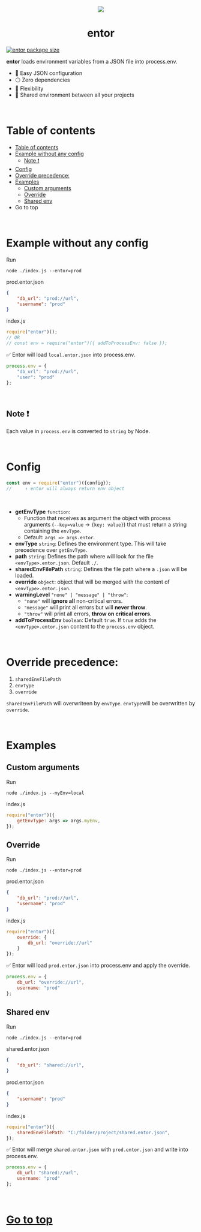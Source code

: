 
<div style="text-align:center">
	<img src="https://i.gyazo.com/0bdbfe268d70a6fc916ef4faa2e6b68d.png">
	<h1> entor </h1>
</div>


[![entor package size](https://packagephobia.com/badge?p=entor)](https://packagephobia.com/result?p=entor)
<!-- [![entor package size minzipped](https://badgen.net/bundlephobia/minzip/entor)](https://badgen.net/bundlephobia/minzip/entor) [![entor dependency count](https://badgen.net/bundlephobia/dependency-count/entor)](https://badgen.net/bundlephobia/dependency-count/entor) -->


**entor** loads environment variables from a JSON file into process.env.


- 🚀 Easy JSON configuration
- ⚪️ Zero dependencies
- 💪 Flexibility
- 🎎 Shared environment between all your projects



<br>



<!-- TOC ignore:true -->
# Table of contents


<!-- TOC -->

- [Table of contents](#table-of-contents)
- [Example without any config](#example-without-any-config)
	- [Note ❗](#note-)
- [Config](#config)
- [Override precedence:](#override-precedence)
- [Examples](#examples)
	- [Custom arguments](#custom-arguments)
	- [Override](#override)
	- [Shared env](#shared-env)
- [<a name='table-of-contents'></a>Go to top](#go-to-top)

<!-- /TOC -->



<br>



# Example without any config

Run
```
node ./index.js --entor=prod
```

prod.entor.json
```json
{
	"db_url": "prod://url",
	"username": "prod"
}
```

index.js
```js
require("entor")();
// OR
// const env = require("entor")({ addToProcessEnv: false });
```

✅ Entor will load `local.entor.json` into process.env.
```js
process.env = {
	"db_url": "prod://url",
	"user": "prod"
};
```


<br>



## Note ❗
Each value in `process.env` is converted to `string` by Node.



<br>



# Config

```js
const env = require("entor")({config});
//     ↑ entor will always return env object
```

<br>

- **getEnvType** `function`: 
  - Function that receives as argument the object with process arguments (`--key=value` → `{key: value}`) that must return a string containing the `envType`.
  - Default: `args => args.entor`.
- **envType** `string`: Defines the environment type. This will take precedence over `getEnvType`.
- **path** `string`: Defines the path where will look for the file `<envType>.entor.json`. Default `./`.
- **sharedEnvFilePath** `string`: Defines the file path where a `.json` will be loaded.
- **override** `object`: object that will be merged with the content of `<envType>.entor.json`.
- **warningLevel** `"none" | "message" | "throw"`:
	- `"none"` will **ignore all** non-critical errors.
	- `"message"` will print all errors but will **never throw**.
	- `"throw"` will print all errors, **throw on critical errors**.
- **addToProcessEnv** `boolean`: Default `true`. If `true` adds the `<envType>.entor.json` content to the `process.env` object.


<br>



# Override precedence:

1. `sharedEnvFilePath`
2. `envType`
3. `override`

`sharedEnvFilePath` will overwriteen by `envType`.
`envType`will be overwritten by `override`.



<br>



# Examples

## Custom arguments

Run
```
node ./index.js --myEnv=local
```

index.js
```js
require("entor")({
	getEnvType: args => args.myEnv,
});
```



## Override

Run
```
node ./index.js --entor=prod
```

prod.entor.json
```json
{
	"db_url": "prod://url",
	"username": "prod"
}
```

index.js
```js
require("entor")({
	override: {
		db_url: "override://url"
	}
});
```

✅ Entor will load `prod.entor.json` into process.env and apply the override.

```js
process.env = {
	db_url: "override://url",
	username: "prod"
};
```



## Shared env

Run
```
node ./index.js --entor=prod
```

shared.entor.json
```json
{
	"db_url": "shared://url",
}
```

prod.entor.json
```json
{
	"username": "prod"
}
```

index.js
```js
require("entor")({
	sharedEnvFilePath: "C:/folder/project/shared.entor.json",
});
```

✅ Entor will merge  `shared.entor.json` with `prod.entor.json` and write into process.env.

```js
process.env = {
	db_url: "shared://url",
	username: "prod"
};
```



<br>



# <a name='table-of-contents'></a>[Go to top](#table-of-contents) 


